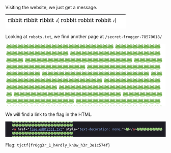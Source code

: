 Visiting the website, we just get a message.

![](./img/frog-main.png)

Looking at `robots.txt`, we find another page at `/secret-frogger-78570618/`

![](./img/secret-frogger.png)

We will find a link to the flag in the HTML.

![](./img/frog-flag.png)

Flag: `tjctf{fr0gg3r_1_h4rdly_kn0w_h3r_3e1c574f}`